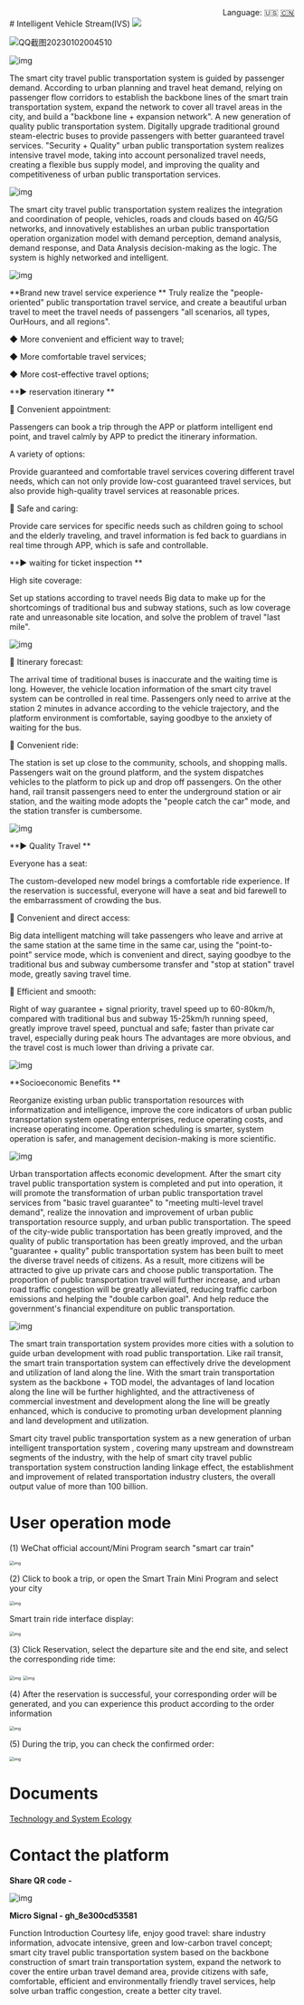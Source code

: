 <div align="right">
  Language:
  🇺🇸
  <a title="Chinese" href="/README_CN.md">🇨🇳</a>
</div>
# Intelligent Vehicle Stream(IVS)

<img src="./pic_source/image-20230102004312463.png" style="zoom:100%;" />



![QQ截图20230102004510](./pic_source/QQ截图20230102004510.png)

![img](./pic_source/wps1.jpg)

The smart city travel public transportation system is guided by passenger demand. According to urban planning and travel heat demand, relying on passenger flow corridors to establish the backbone lines of the smart train transportation system, expand the network to cover all travel areas in the city, and build a "backbone line + expansion network". A new generation of quality public transportation system. Digitally upgrade traditional ground steam-electric buses to provide passengers with better guaranteed travel services. "Security + Quality" urban public transportation system realizes intensive travel mode, taking into account personalized travel needs, creating a flexible bus supply model, and improving the quality and competitiveness of urban public transportation services.

![img](./pic_source/wps2.jpg) 

The smart city travel public transportation system realizes the integration and coordination of people, vehicles, roads and clouds based on 4G/5G networks, and innovatively establishes an urban public transportation operation organization model with demand perception, demand analysis, demand response, and Data Analysis decision-making as the logic. The system is highly networked and intelligent.

![img](./pic_source/wps3.jpg) 

**Brand new travel service experience **
Truly realize the "people-oriented" public transportation travel service, and create a beautiful urban travel to meet the travel needs of passengers "all scenarios, all types, OurHours, and all regions".

◆ More convenient and efficient way to travel;

◆ More comfortable travel services;

◆ More cost-effective travel options;

 

**▶ reservation itinerary **

🥰 Convenient appointment:

Passengers can book a trip through the APP or platform intelligent end point, and travel calmly by APP to predict the itinerary information.

A variety of options:

Provide guaranteed and comfortable travel services covering different travel needs, which can not only provide low-cost guaranteed travel services, but also provide high-quality travel services at reasonable prices.

🥰 Safe and caring:

Provide care services for specific needs such as children going to school and the elderly traveling, and travel information is fed back to guardians in real time through APP, which is safe and controllable.

 

**▶ waiting for ticket inspection **

High site coverage:

Set up stations according to travel needs Big data to make up for the shortcomings of traditional bus and subway stations, such as low coverage rate and unreasonable site location, and solve the problem of travel "last mile".

![img](./pic_source/wps4.jpg) 

🥰 Itinerary forecast:

The arrival time of traditional buses is inaccurate and the waiting time is long. However, the vehicle location information of the smart city travel system can be controlled in real time. Passengers only need to arrive at the station 2 minutes in advance according to the vehicle trajectory, and the platform environment is comfortable, saying goodbye to the anxiety of waiting for the bus.

🥰 Convenient ride:

The station is set up close to the community, schools, and shopping malls. Passengers wait on the ground platform, and the system dispatches vehicles to the platform to pick up and drop off passengers. On the other hand, rail transit passengers need to enter the underground station or air station, and the waiting mode adopts the "people catch the car" mode, and the station transfer is cumbersome.

![img](./pic_source/wps5.jpg) 

 

**▶ Quality Travel **

Everyone has a seat:

The custom-developed new model brings a comfortable ride experience. If the reservation is successful, everyone will have a seat and bid farewell to the embarrassment of crowding the bus.

🥰 Convenient and direct access:

Big data intelligent matching will take passengers who leave and arrive at the same station at the same time in the same car, using the "point-to-point" service mode, which is convenient and direct, saying goodbye to the traditional bus and subway cumbersome transfer and "stop at station" travel mode, greatly saving travel time.

🥰 Efficient and smooth:

Right of way guarantee + signal priority, travel speed up to 60-80km/h, compared with traditional bus and subway 15-25km/h running speed, greatly improve travel speed, punctual and safe; faster than private car travel, especially during peak hours The advantages are more obvious, and the travel cost is much lower than driving a private car.

![img](./pic_source/wps6.jpg) 

**Socioeconomic Benefits **

Reorganize existing urban public transportation resources with informatization and intelligence, improve the core indicators of urban public transportation system operating enterprises, reduce operating costs, and increase operating income. Operation scheduling is smarter, system operation is safer, and management decision-making is more scientific.

![img](./pic_source/wps7.jpg) 

Urban transportation affects economic development. After the smart city travel public transportation system is completed and put into operation, it will promote the transformation of urban public transportation travel services from "basic travel guarantee" to "meeting multi-level travel demand", realize the innovation and improvement of urban public transportation resource supply, and urban public transportation. The speed of the city-wide public transportation has been greatly improved, and the quality of public transportation has been greatly improved, and the urban "guarantee + quality" public transportation system has been built to meet the diverse travel needs of citizens. As a result, more citizens will be attracted to give up private cars and choose public transportation. The proportion of public transportation travel will further increase, and urban road traffic congestion will be greatly alleviated, reducing traffic carbon emissions and helping the "double carbon goal". And help reduce the government's financial expenditure on public transportation.

![img](./pic_source/wps8.jpg) 

The smart train transportation system provides more cities with a solution to guide urban development with road public transportation. Like rail transit, the smart train transportation system can effectively drive the development and utilization of land along the line. With the smart train transportation system as the backbone + TOD model, the advantages of land location along the line will be further highlighted, and the attractiveness of commercial investment and development along the line will be greatly enhanced, which is conducive to promoting urban development planning and land development and utilization.

Smart city travel public transportation system as a new generation of urban intelligent transportation system , covering many upstream and downstream segments of the industry, with the help of smart city travel public transportation system construction landing linkage effect, the establishment and improvement of related transportation industry clusters, the overall output value of more than 100 billion.

 


# User operation mode

(1) WeChat official account/Mini Program search "smart car train"

<img src="./pic_source/clip_image005.png" alt="img" style="zoom:50%;" />

(2) Click to book a trip, or open the Smart Train Mini Program and select your city

<img src="./pic_source/clip_image007.png" alt="img" style="zoom:50%;" />

Smart train ride interface display:

<img src="./pic_source/clip_image009.png" alt="img" style="zoom:50%;" />

(3) Click Reservation, select the departure site and the end site, and select the corresponding ride time:

<img src="./pic_source/clip_image011.png" alt="img" style="zoom:50%;" />

 

<img src="./pic_source/clip_image013.png" alt="img" style="zoom:50%;" />

(4) After the reservation is successful, your corresponding order will be generated, and you can experience this product according to the order information

<img src="./pic_source/clip_image015.png" alt="img" style="zoom:50%;" />

(5) During the trip, you can check the confirmed order:

<img src="./pic_source/clip_image017.png" alt="img" style="zoom:50%;" />

# Documents

<a title="Chinese" href="/SystemEcology.md">Technology and System Ecology</a>

# Contact the platform

**Share QR code -**

![img](./pic_source/clip_image018.png)

**Micro Signal - gh_8e300cd53581**

Function Introduction Courtesy life, enjoy good travel: share industry information, advocate intensive, green and low-carbon travel concept; smart city travel public transportation system based on the backbone construction of smart train transportation system, expand the network to cover the entire urban travel demand area, provide citizens with safe, comfortable, efficient and environmentally friendly travel services, help solve urban traffic congestion, create a better city travel.

 